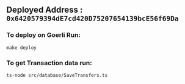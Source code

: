 ## Deployed Address : `0x6420579394dE7cd420D75207654139bcE56f69Da`

### To deploy on Goerli Run:

```
make deploy
```

### To get Transaction data run:

```
ts-node src/database/SaveTransfers.ts
```
